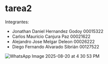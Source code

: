 # tarea2

Integrantes:
- Jonathan Daniel Hernandez Godoy 00015322
- Carlos Mauricio Canjura Paz 00021622
- Alejandro Jose Melgar Deleon 00026222
- Diego Fernando Alvarado Sibrián 00127522


![WhatsApp Image 2025-08-20 at 4 30 53 PM](https://github.com/user-attachments/assets/8d7c1fa0-e15e-4411-a2b4-e7c3c5642a46)

